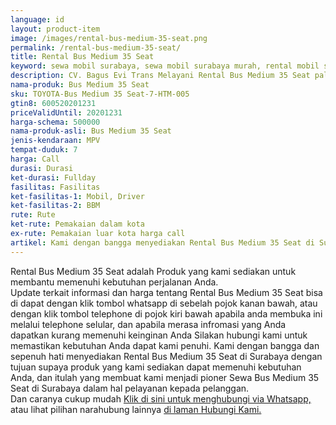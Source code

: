 ```yaml
---
language: id
layout: product-item
image: /images/rental-bus-medium-35-seat.png
permalink: /rental-bus-medium-35-seat/
title: Rental Bus Medium 35 Seat
keyword: sewa mobil surabaya, sewa mobil surabaya murah, rental mobil surabaya, rental mobil surabaya murah, bagusevitrans, CV. Bagus Evi Trans, bagusevitrans.com, sewa mobil di surabaya, rental mobil di surabaya
description: CV. Bagus Evi Trans Melayani Rental Bus Medium 35 Seat paling Murah dan terpercaya di Jawa timur Hubungi kami Call/WA di 081357754513
nama-produk: Bus Medium 35 Seat
sku: TOYOTA-Bus Medium 35 Seat-7-HTM-005
gtin8: 600520201231
priceValidUntil: 20201231 
harga-schema: 500000
nama-produk-asli: Bus Medium 35 Seat
jenis-kendaraan: MPV
tempat-duduk: 7
harga: Call
durasi: Durasi
ket-durasi: Fullday
fasilitas: Fasilitas
ket-fasilitas-1: Mobil, Driver
ket-fasilitas-2: BBM
rute: Rute
ket-rute: Pemakaian dalam kota
ex-rute: Pemakaian luar kota harga call
artikel: Kami dengan bangga menyediakan Rental Bus Medium 35 Seat di Surabaya dengan tujuan supaya produk yang kami sediakan dapat memenuhi kebutuhan Anda, dan kami adalah pioner Sewa Bus Medium 35 Seat di Surabaya yang menggunakan teknologi online serta dalam hal pelayanan kepada pelanggan.
---
```

Rental Bus Medium 35 Seat adalah Produk yang kami sediakan untuk membantu memenuhi kebutuhan perjalanan Anda.<br>Update terkait informasi dan harga tentang Rental Bus Medium 35 Seat bisa di dapat dengan klik tombol whatsapp di sebelah pojok kanan bawah, atau dengan klik tombol telephone di pojok kiri bawah apabila anda membuka ini melalui telephone selular, dan apabila merasa infromasi yang Anda dapatkan kurang memenuhi keinginan Anda Silakan hubungi kami untuk memastikan kebutuhan Anda dapat kami penuhi. Kami dengan bangga dan sepenuh hati menyediakan Rental Bus Medium 35 Seat di Surabaya dengan tujuan supaya produk yang kami sediakan dapat memenuhi kebutuhan Anda, dan itulah yang membuat kami menjadi pioner Sewa Bus Medium 35 Seat di Surabaya dalam hal pelayanan kepada pelanggan.<br>
Dan caranya cukup mudah <a href="https://web.whatsapp.com/send?phone=6281357754513&text=Hallo,%20CS%20bagusevitrans.com">Klik di sini untuk menghubungi via Whatsapp,</a> atau lihat pilihan narahubung lainnya <a href="/kontak-kami/">di laman Hubungi Kami.</a>